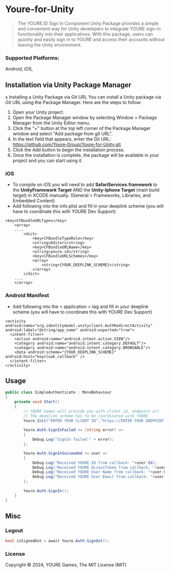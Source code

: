 # Youre-for-Unity

> The YOURE.ID Sign In Component Unity Package provides a simple and convenient way for Unity developers to integrate YOURE sign-in functionality into their applications. With this package, users can quickly and easily sign in to YOURE and access their accounts without leaving the Unity environment.

### Supported Platforms: 
Android, iOS, 

## Installation via Unity Package Manager
s
Installing a Unity Package via Git URL
You can install a Unity package via Git URL using the Package Manager. Here are the steps to follow:
1. Open your Unity project.
2. Open the Package Manager window by selecting Window > Package Manager from the Unity Editor menu.
3. Click the "+" button at the top left corner of the Package Manager window and select "Add package from git URL".
4. In the text field that appears, enter the Git URL: https://github.com/Youre-Group/Youre-for-Unity.git 
5. Click the Add button to begin the installation process.
6. Once the installation is complete, the package will be available in your project and you can start using it.

### iOS
+ To compile on iOS you will need to add **SafariServices.framework** to the **UnityFramework Target** AND the **Unity-Iphone Target** (main build target) in XCODE manually. (General > Frameworks, Libraries, and Embedded Content)
+ Add following into the info.plist and
fill in your deeplink scheme (you will have to coordinate this with YOURE Dev Support)

```
<key>CFBundleURLTypes</key>
    <array>
    ....
        <dict>
            <key>CFBundleTypeRole</key>
            <string>Editor</string>
            <key>CFBundleURLName</key>
            <string>youre.id</string>
            <key>CFBundleURLSchemes</key>
            <array>
                <string>{YOUR_DEEPLINK_SCHEME}</string>
            </array>
        </dict>
    ....
    </array>
```

### Android Manifest
+ Add following into the < application > tag and fill in your deeplink scheme (you will have to coordinate this with YOURE Dev Support)
```
<activity android:name="org.identitymodel.unityclient.AuthRedirectActivity" android:label="@string/app_name" android:exported="true">
  <intent-filter>
    <action android:name="android.intent.action.VIEW"/>
    <category android:name="android.intent.category.DEFAULT"/>
    <category android:name="android.intent.category.BROWSABLE"/>
    <data android:scheme="{YOUR_DEEPLINK_SCHEME}" android:host="keycloak_callback" />
  </intent-filter>
</activity>
```


## Usage

```c#
public class SimpleAuthenticate : MonoBehaviour
{
    private void Start()
    {
        // YOURE Games will provide you with client id, endpoint url
        // The deeplink scheme has to be coordinated with YOURE.
        Youre.Init("ENTER YOUR CLIENT ID","https://ENTER YOUR ENDPOINT URL","ENTER_YOUR_DEEPLINK_SCHEME");
    
        Youre.Auth.SignInFailed += (string error) =>
        {
            Debug.Log("SignIn failed:" + error);
        };

        Youre.Auth.SignInSucceeded += user =>
        {
            Debug.Log("Received YOURE.ID from callback: "+user.Id);
            Debug.Log("Received YOURE AccessToken from callback: "+user.AccessToken);
            Debug.Log("Received YOURE User Name from callback: "+user.UserName);
            Debug.Log("Received YOURE User Email from callback: "+user.Email);
        };
        
        Youre.Auth.SignIn();
    }
}
```

## Misc

### Logout 
```c#
bool isSignedOut = await Youre.Auth.SignOut();
```

### License

Copyright © 2024, YOURE Games, The MIT License (MIT)
